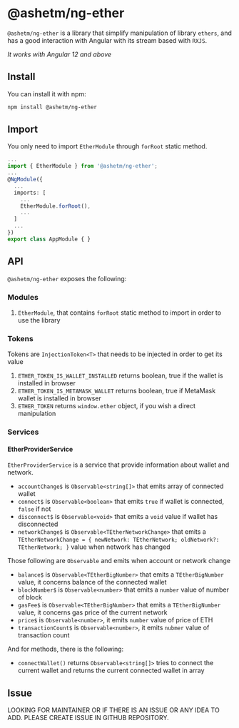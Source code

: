 
# @ashetm/ng-ether

``@ashetm/ng-ether`` is a library that simplify manipulation of library ``ethers``, and has a good interaction with Angular with its stream based with ``RXJS``.

*It works with Angular 12 and above*

<!-- [![build status](http://img.shields.io/travis/likeastore/ngDialog.svg)](https://travis-ci.org/likeastore/ngDialog) -->
<!-- [![npm version](http://badge.fury.io/js/ng-dialog.svg)](http://badge.fury.io/js/ng-dialog) -->
<!-- [![github tag](https://img.shields.io/github/tag/likeastore/ngDialog.svg)](https://github.com/likeastore/ngDialog/tags) -->
<!-- [![Download Count](https://img.shields.io/npm/dm/ng-dialog.svg)](http://www.npmjs.com/package/ng-dialog) -->
<!-- [![Code Climate](https://codeclimate.com/github/likeastore/ngDialog/badges/gpa.svg)](https://codeclimate.com/github/likeastore/ngDialog) -->


<!-- ### [Demo](http://likeastore.github.io/ngDialog) -->

## Install

You can install it with npm:

```bash
npm install @ashetm/ng-ether
```

## Import

You only need to import ``EtherModule`` through ``forRoot`` static method.

```ts
...
import { EtherModule } from '@ashetm/ng-ether';
...
@NgModule({
  ...
  imports: [
    ...
    EtherModule.forRoot(), 
    ...
  ]
  ...
})
export class AppModule { }
```

## API

``@ashetm/ng-ether`` exposes the following: 

### Modules

1. ``EtherModule``, that contains ``forRoot`` static method to import in order to use the library

### Tokens

Tokens are ``InjectionToken<T>`` that needs to be injected in order to get its value

1. ``ETHER_TOKEN_IS_WALLET_INSTALLED`` returns boolean, true if the wallet is installed in browser
2. ``ETHER_TOKEN_IS_METAMASK_WALLET`` returns boolean, true if MetaMask wallet is installed in browser
3. ``ETHER_TOKEN`` returns ``window.ether`` object, if you wish a direct manipulation

### Services

#### EtherProviderService

``EtherProviderService`` is a service that provide information about wallet and network.

* ``accountChange$`` is ``Observable<string[]>`` that emits array of connected wallet
* ``connect$`` is ``Observable<boolean>`` that emits ``true`` if wallet is connected, ``false`` if not
* ``disconnect$`` is ``Observable<void>`` that emits a ``void`` value if wallet has disconnected
* ``networkChange$`` is ``Observable<TEtherNetworkChange>`` that emits a ``TEtherNetworkChange = { newNetwork: TEtherNetwork; oldNetwork?: TEtherNetwork; }`` value when network has changed

Those following are ``Observable`` and emits when account or network change

* ``balance$`` is ``Observable<TEtherBigNumber>`` that emits a ``TEtherBigNumber`` value, it concerns balance of the connected wallet
* ``blockNumber$`` is ``Observable<number>`` that emits a ``number`` value of number of block
* ``gasFee$`` is ``Observable<TEtherBigNumber>`` that emits a ``TEtherBigNumber`` value, it concerns gas price of the current network
* ``price$`` is ``Observable<number>``, it emits ``number`` value of price of ETH
* ``transactionCount$`` is ``Observable<number>``, it emits ``nubmer`` value of transaction count

And for methods, there is the following: 

* ``connectWallet()`` returns ``Observable<string[]>`` tries to connect the current wallet and returns the current connected wallet in array

## Issue

LOOKING FOR MAINTAINER OR IF THERE IS AN ISSUE OR ANY IDEA TO ADD. PLEASE CREATE ISSUE IN GITHUB REPOSITORY.
